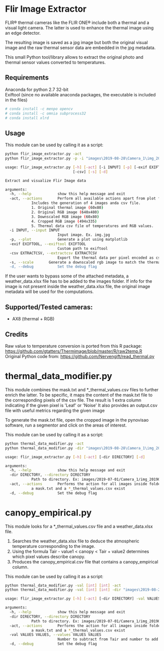 # Flir Image Extractor

FLIR® thermal cameras like the FLIR ONE® include both a thermal and a visual light camera.
The latter is used to enhance the thermal image using an edge detector.

The resulting image is saved as a jpg image but both the original visual image and the raw thermal sensor data are embedded in the jpg metadata.

This small Python tool/library allows to extract the original photo and thermal sensor values converted to temperatures.

## Requirements

Anaconda for python 2.7 32-bit  
Exiftool (since no available anaconda packages, the executable is included in the files)  

```bash
# conda install -c menpo opencv
# conda install -c omnia subprocess32
# conda install xlrd
```

## Usage

This module can be used by calling it as a script:

```bash
python flir_image_extractor.py -act
python flir_image_extractor.py -p -i "images\2019-08-28\Camera_1\img_20190828_121055_010.jpg" -s -csv
```

```bash
usage: flir_image_extractor.py [-h] [-act] [-i INPUT] [-p] [-exif EXIFTOOL]
                               [-csv] [-s] [-d]

Extract and visualize Flir Image data

arguments:
  -h, --help            show this help message and exit
  -act, --actions       Perform all available actions apart from plot for all images.
			Includes the generation of 4 images anda csv file.
			1. Original thermal image (60x80)
			2. Original RGB image (640x480)
			3. Downscaled RGB image (60x80)
			4. Cropped RGB image (494x335)
			5. Thermal data csv file of temperatures and RGB values.
  -i INPUT, --input INPUT
                        Input image. Ex. img.jpg
  -p, --plot            Generate a plot using matplotlib
  -exif EXIFTOOL, --exiftool EXIFTOOL
                        Custom path to exiftool
  -csv EXTRACTCSV, --extractcsv EXTRACTCSV
                        Export the thermal data per pixel encoded as csv file
  -s, --scale		Generate a downscaled rgb image to match the thermal image's dimensions
  -d, --debug           Set the debug flag
```

If the user wants to bypass some of the attached metadata, a weather_data.xlsx file has to be added to the images folder.
If info for the image is not present inside the weather_data.xlsx file, the original image metadata will be used for the computations.

## Supported/Tested cameras:

- AX8 (thermal + RGB)

## Credits

Raw value to temperature conversion is ported from this R package: https://github.com/gtatters/Thermimage/blob/master/R/raw2temp.R
Original Python code from: https://github.com/Nervengift/read_thermal.py

# thermal_data_modifier.py

This module combines the mask.txt and *_thermal_values.csv files to further enrich the latter.
To be specific, it maps the content of the mask.txt file to the corresponding pixels of the csv file.
The result is 1 extra column indicating if the given pixel is 'Leaf' or 'Noise'
It also provides an output.csv file with useful metrics regarding the given image

To generate the mask.txt file, open the cropped image in the pynovisao software, run a segmentor and click on the areas of interest.

This module can be used by calling it as a script:

```bash
python thermal_data_modifier.py -act
python thermal_data_modifier.py -dir "images\2019-08-28\Camera_1\img_20190828_121055_010/"
```

```bash
usage: flir_image_extractor.py [-h] [-act] [-dir DIRECTORY] [-d]

arguments:
  -h, --help            show this help message and exit
  -dir DIRECTORY, --directory DIRECTORY
			Path to directory. Ex: images/2019-07-01/Camera_1/img_20190701_121055_011/
  -act, --actions       Performs the action for all images inside folders where both
			a mask.txt and a *_thermal_values.csv exist
  -d, --debug           Set the debug flag
```

# canopy_empirical.py

This module looks for a *_thermal_values.csv file and a weather_data.xlsx file.
1. Searches the weather_data.xlsx file to deduce the atmospheric temperature corresponding to the image.
2. Using the formula Tair - value1 < canopy < Tair + value2 determines which pixel values describe canopy.
3. Produces the canopy_empirical.csv file that contains a canopy_empirical column.

This module can be used by calling it as a script:

```bash
python thermal_data_modifier.py -val [int] [int] -act
python thermal_data_modifier.py -val [int] [int] -dir "images\2019-08-28\Camera_1\img_20190828_121055_010/"
```

```bash
usage: flir_image_extractor.py [-h] [-act] [-dir DIRECTORY] -val VALUES VALUES [-d]

arguments:
  -h, --help            show this help message and exit
  -dir DIRECTORY, --directory DIRECTORY
			Path to directory. Ex: images/2019-07-01/Camera_1/img_20190701_121055_011/
  -act, --actions       Performs the action for all images inside folders where both
			a mask.txt and a *_thermal_values.csv exist
  -val VALUES VALUES, --values VALUES VALUES
                        Number to subtract from Tair and number to add to Tair
  -d, --debug           Set the debug flag
```
